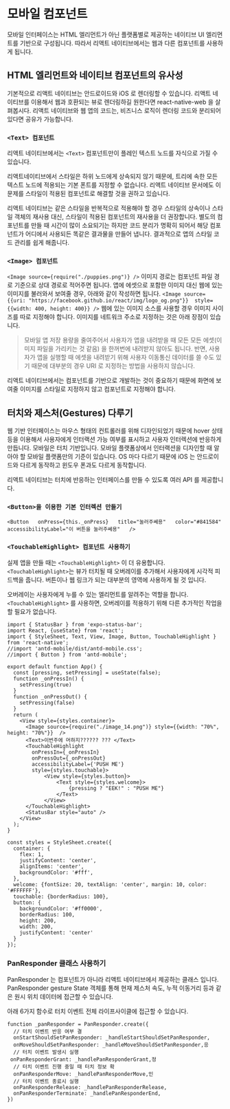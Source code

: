 # 모바일 컴포넌트

모바일 인터페이스는 HTML 엘리먼트가 아닌 플랫폼별로 제공하는 네이티브 UI 엘리먼트를 기반으로 구성됩니다. 따라서 리액트 네이티브에서는 웹과 다른 컴포넌트를 사용하게 됩니다. 

## HTML 엘리먼트와 네이티브 컴포넌트의 유사성

기본적으로 리액트 네이티브는 안드로이드와 iOS 로 렌더링할 수 있습니다. 리액트 네이티브를 이용해서 웹과 호환되는 뷰로 렌더링하길 원한다면 react-native-web 을 살펴봅시다. 리액트 네이티브와 웹 앱의 코드는, 비즈니스 로직이 렌더링 코드와 분리되어 있다면 공유가 가능합니다. 

### ``<Text> 컴포넌트``
리액트 네이티브에서는 ``<Text>`` 컴포넌트만이 플레인 텍스트 노드를 자식으로 가질 수 있습니다. 

리액트네이티브에서 스타일은 하위 노드에게 상속되지 않기 때문에, 트리에 속한 모든 텍스트 노드에 적용되는 기본 폰트를 지정할 수 없습니다. 리액트 네이티브 문서에도 이 문제를 스타일이 적용된 컴포넌트로 해결할 것을 권하고 있습니다. 

리액트 네이티브는 같은 스타일을 반복적으로 적용해야 할 경우 스타일의 상속이나 스타일 객체의 재사용 대신, 스타일이 적용된 컴포넌트의 재사용을 더 권장합니다. 별도의 컴포넌트를 만들 때 시간이 많이 소요되기는 하지만 코드 분리가 명확히 되어서 해당 컴포넌트가 어디에서 사용되든 똑같은 결과물을 만들어 냅니다. 결과적으로 앱의 스타일 코드 관리를 쉽게 해줍니다. 

### ``<Image> 컴포넌트``
``<Image source={require("./puppies.png")} />``
이미지 경로는 컴포넌트 파일 경로 기준으로 상대 경로로 적어주면 됩니다. 
앱에 에셋으로 포함한 이미지 대신 웹에 있는 이미지를 불러와서 보여줄 경우, 아래와 같이 작성하면 됩니다.
``<Image source={{uri: "https://facebook.github.io/react/img/logo_og.png"}}  style={{width: 400, height: 400}} />``
웹에 있는 이미지 소스를 사용할 경우 이미지 사이즈를 따로 지정해야 합니다. 
이미지를 네트워크 주소로 지정하는 것은 아래 장점이 있습니다.
> 모바일 앱 저장 용량을 줄여주어서 사용자가 앱을 내려받을 때 모든 모든 에셋(이미지 파일을 가리키는 것 같음) 을 한꺼번에 내려받지 않아도 됩니다. 반면, 사용자가 앱을 실행할 때 에셋을 내려받기 위해 사용자 이동통신 데이터를 쓸 수도 있기 때문에 대부분의 경우 URI 로 지정하는 방법을 사용하지 않습니다. 

리액트 네이티브에서는 컴포넌트를 기반으로 개발하는 것이 중요하기 때문에 화면에 보여줄 이미지를 스타일로 지정하지 않고 컴포넌트로 지정해야 합니다. 

## 터치와 제스처(Gestures) 다루기
웹 기반 인터페이스는 마우스 형태의 컨트롤러를 위해 디자인되었기 때문에 hover 상태 등을 이용해서 사용자에게 인터랙션 가능 여부를 표시하고 사용자 인터렉션에 반응하게 만듭니다. 
모바일은 터치 기반입니다. 모바일 플랫폼상에서 인터랙션을 디자인할 때 알아야 할 모바일 플랫폼만의 기준이 있습니다. OS 마다 다르기 때문에 iOS 는 안드로이드와 다르게 동작하고 윈도우 폰과도 다르게 동작합니다. 

리액트 네이티브는 터치에 반응하는 인터페이스를 만들 수 있도록 여러 API 를 제공합니다. 

### ``<Button>을 이용한 기본 인터렉션 만들기``
``<Button  
  onPress={this._onPress}  
  title="눌러주쎄용"  
  color="#841584"  
  accessibilityLabel="이 버튼을 눌러주쎄용"  
/>``

### ``<TouchableHighlight> 컴포넌트 사용하기``
실제 앱을 만들 때는 ``<TouchableHighlight>`` 이 더 유용합니다.
``<TouchableHighlight>``는 뷰가 터치될 때 오버레이를 추가해서 사용자에게 시각적 피드백을 줍니다. 버튼이나 웹 링크가 되는 대부분의 영역에 사용하게 될 것 입니다. 

오버레이는 사용자에게 누를 수 있는 엘리먼트를 알려주는 역할을 합니다. ``<TouchableHighlight>`` 를 사용하면, 오버레이를 적용하기 위해 다른 추가적인 작업을 할 필요가 없습니다. 
```
import { StatusBar } from 'expo-status-bar';  
import React, {useState} from 'react';  
import { StyleSheet, Text, View, Image, Button, TouchableHighlight } from 'react-native';  
//import 'antd-mobile/dist/antd-mobile.css';  
//import { Button } from 'antd-mobile';  
  
export default function App() {  
  const [pressing, setPressing] = useState(false);  
  function _onPressIn() {  
    setPressing(true)  
  }  
  function _onPressOut() {  
    setPressing(false)  
  }  
  return (  
    <View style={styles.container}>  
      <Image source={require("./image_14.png")} style={{width: "70%", height: "70%"}}  />  
      <Text>이번주에 머하지?????? ??? </Text>  
      <TouchableHighlight  
        onPressIn={_onPressIn}  
        onPressOut={_onPressOut}  
        accessibilityLabel={'PUSH ME'}  
        style={styles.touchable}>  
            <View style={styles.button}>  
                <Text style={styles.welcome}>  
                    {pressing ? "EEK!" : "PUSH ME"}  
                </Text>  
            </View>  
      </TouchableHighlight>  
      <StatusBar style="auto" />  
    </View>  
  );  
}  
  
const styles = StyleSheet.create({  
  container: {  
    flex: 1,  
    justifyContent: 'center',  
    alignItems: 'center',  
    backgroundColor: '#fff',  
  },  
  welcome: {fontSize: 20, textAlign: 'center', margin: 10, color: '#FFFFFF'},  
  touchable: {borderRadius: 100},  
  button: {  
    backgroundColor: '#ff0000',  
    borderRadius: 100,  
    height: 200,  
    width: 200,  
    justifyContent: 'center'  
  }  
});
```

### PanResponder 클래스 사용하기
PanResponder 는 컴포넌트가 아니라 리액트 네이티브에서 제공하는 클래스 입니다. PanResponder gesture State 객체를 통해 현재 제스처 속도, 누적 이동거리 등과 같은 원시 위치 데이터에 접근할 수 있습니다. 

아래 6가지 함수로 터치 이벤트 전체 라이프사이클에 접근할 수 있습니다. 
```
function _panResponder = PanResponder.create({  
  // 터치 이벤트 반응 여부 결  
  onStartShouldSetPanResponder: _handleStartShouldSetPanResponder,  
  onMoveShouldSetPanResponder: _handleMoveShouldSetPanResponder,응  
  // 터치 이벤트 발생시 실행   
 onPanResponderGrant: _handlePanResponderGrant,정  
  // 터치 이벤트 진행 중일 때 터치 정보 확  
  onPanResponderMove: _handlePanResponderMove,인  
  // 터치 이벤트 종료시 실행  
  onPanResponderRelease: _handlePanResponderRelease,  
  onPanResponderTerminate: _handlePanResponderEnd,  
})
```

<!--stackedit_data:
eyJoaXN0b3J5IjpbLTEwNDUzOTM2MSwzNDAyNDc2MCwtMTI0Mz
k1NDc3NSwxNDAwODM3MTM1LC0xOTkyMDc1MzUwLC0xMjkwMDgz
Mjk2LC03ODQzNTc0ODMsMTM5Mzg1NTUwNywxMTA3MjM0MjUsND
g2OTY1MjQsLTQwMTQzNjEwMSwtMTU5Nzk0NjI2MCwzMjExMDY3
OTQsMTIzNjU0MTkwOCwtNjI1NjA2OSw5MjMwMTYwMTMsNDY2MD
cyMzA1LDQ2NjA3MjMwNSw2ODc2MTYxMzMsLTE0NTE0NDcwMl19

-->